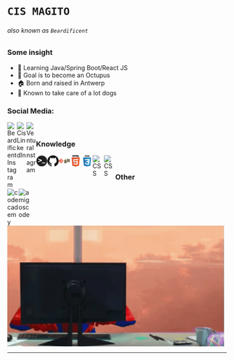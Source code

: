 # ```CIS MAGITO```
###### also known as ```Beardificent```

### Some insight
- :hatched_chick: Learning Java/Spring Boot/React JS
- :octopus: Goal is to become an Octupus 
- :house: Born and raised in Antwerp
- :pig: Known to take care of a lot dogs




### Social Media:


[<img align="left" alt="BeardificentInstagram" width="22px" src="https://cdn.jsdelivr.net/npm/simple-icons@v3/icons/instagram.svg" />][instagram]
[<img align="left" alt="CisLinkedIn" width="22px" src="https://cdn.jsdelivr.net/npm/simple-icons@v3/icons/linkedin.svg" />][linkedin]
[<img align="left" alt="VenturaInstagram" width="22px" src="https://cdn.jsdelivr.net/npm/simple-icons@v3/icons/instagram.svg" />][Ventura]

<br />

### Knowledge

<img align="left" alt="HTML5" width="26px" src="https://raw.githubusercontent.com/github/explore/80688e429a7d4ef2fca1e82350fe8e3517d3494d/topics/terminal/terminal.png" />
<img align="left" alt="GitHub" width="26px" src="https://raw.githubusercontent.com/github/explore/78df643247d429f6cc873026c0622819ad797942/topics/github/github.png" />
<img align="left" alt="Git" width="26px" src="https://raw.githubusercontent.com/github/explore/80688e429a7d4ef2fca1e82350fe8e3517d3494d/topics/git/git.png" />
<img align="left" alt="HTML5" width="26px" src="https://raw.githubusercontent.com/github/explore/80688e429a7d4ef2fca1e82350fe8e3517d3494d/topics/html/html.png" />  
<img align="left" alt="CSS" width="26px" src="https://raw.githubusercontent.com/github/explore/80688e429a7d4ef2fca1e82350fe8e3517d3494d/topics/css/css.png" />
<img align="left" alt="CSS" width="26px" src="https://img.icons8.com/color/48/000000/java-coffee-cup-logo--v1.png"/>
<img align="left" alt="CSS" width="26px" src="https://img.icons8.com/color/48/000000/typescript.png"/>

<br />

### Other
[<img align="left" alt="codecademy" width="26px" src="https://seeklogo.com/images/C/codecademy-logo-2A19B928CF-seeklogo.com.png"/>][codecademy]
[<img align="left" alt="amigoscode" width="26px" src="https://res.cloudinary.com/sl0/image/upload/v2/external-thumbnails/UC2KfmYEM4KCuA1ZurravgYw.jpg" />][amigoscode]

&nbsp;

<img align="center" alt="spiderman" src="https://raw.githubusercontent.com/Beardificent/Beardificent/master/spidercomputer.gif" />





---

[instagram]: https://www.instagram.com/beardificent/
[linkedin]: https://www.linkedin.com/in/cis-magito-0a110286/
[ventura]: https://www.instagram.com/venturawalks/
[codecademy]: https://www.codecademy.com/profiles/Beardificent/
[amigoscode]: https://www.amigoscode.com/
